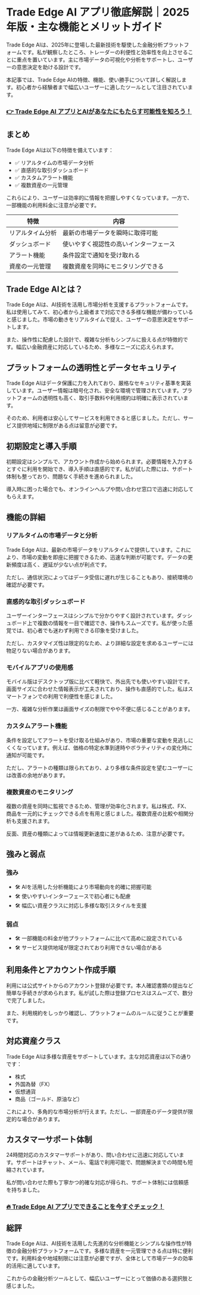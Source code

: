 # Trade Edge AI アプリ徹底解説｜2025年版・主な機能とメリットガイド
 

Trade Edge AIは、2025年に登場した最新技術を駆使した金融分析プラットフォームです。私が観察したところ、トレーダーの利便性と効率性を向上させることに重点を置いています。主に市場データの可視化や分析をサポートし、ユーザーの意思決定を助ける設計です。

本記事では、Trade Edge AIの特徴、機能、使い勝手について詳しく解説します。初心者から経験者まで幅広いユーザーに適したツールとして注目されています。

### [👉  Trade Edge AI アプリとAIがあなたにもたらす可能性を知ろう！](https://tinyurl.com/2558fqh3)
## まとめ

Trade Edge AIは以下の特徴を備えています：

- ✅ リアルタイムの市場データ分析  
- ✅ 直感的な取引ダッシュボード  
- ✅ カスタムアラート機能  
- ✅ 複数資産の一元管理  

これらにより、ユーザーは効率的に情報を把握しやすくなっています。一方で、一部機能の利用料金に注意が必要です。

| 特徴               | 内容                              |
|------------------|---------------------------------|
| リアルタイム分析      | 最新の市場データを瞬時に取得可能          |
| ダッシュボード        | 使いやすく視認性の高いインターフェース      |
| アラート機能          | 条件設定で通知を受け取れる                |
| 資産の一元管理        | 複数資産を同時にモニタリングできる          |

## Trade Edge AIとは？

Trade Edge AIは、AI技術を活用し市場分析を支援するプラットフォームです。私は使用してみて、初心者から上級者まで対応できる多様な機能が備わっていると感じました。市場の動きをリアルタイムで捉え、ユーザーの意思決定をサポートします。

また、操作性に配慮した設計で、複雑な分析もシンプルに扱える点が特徴的です。幅広い金融資産に対応しているため、多様なニーズに応えられます。

## プラットフォームの透明性とデータセキュリティ

Trade Edge AIはデータ保護に力を入れており、厳格なセキュリティ基準を実装しています。ユーザー情報は暗号化され、安全な環境で管理されています。プラットフォームの透明性も高く、取引手数料や利用規約は明確に表示されています。

そのため、利用者は安心してサービスを利用できると感じました。ただし、サービス提供地域に制限がある点は留意が必要です。

## 初期設定と導入手順

初期設定はシンプルで、アカウント作成から始められます。必要情報を入力するとすぐに利用を開始でき、導入手順は直感的です。私が試した際には、サポート体制も整っており、問題なく手続きを進められました。

導入時に困った場合でも、オンラインヘルプや問い合わせ窓口で迅速に対応してもらえます。

## 機能の詳細

### リアルタイムの市場データと分析

Trade Edge AIは、最新の市場データをリアルタイムで提供しています。これにより、市場の変動を即座に把握できるため、迅速な判断が可能です。データの更新頻度は高く、遅延が少ない点が利点です。

ただし、通信状況によってはデータ受信に遅れが生じることもあり、接続環境の確認が必要です。

### 直感的な取引ダッシュボード

ユーザーインターフェースはシンプルで分かりやすく設計されています。ダッシュボード上で複数の情報を一目で確認でき、操作もスムーズです。私が使った感覚では、初心者でも迷わず利用できる印象を受けました。

ただし、カスタマイズ性は限定的なため、より詳細な設定を求めるユーザーには物足りない場合があります。

### モバイルアプリの使用感

モバイル版はデスクトップ版に比べて軽快で、外出先でも使いやすい設計です。画面サイズに合わせた情報表示が工夫されており、操作も直感的でした。私はスマートフォンでの利用で利便性を感じました。

一方、複雑な分析作業は画面サイズの制限でやや不便に感じることがあります。

### カスタムアラート機能

条件を設定してアラートを受け取る仕組みがあり、市場の重要な変動を見逃しにくくなっています。例えば、価格の特定水準到達時やボラティリティの変化時に通知が可能です。

ただし、アラートの種類は限られており、より多様な条件設定を望むユーザーには改善の余地があります。

### 複数資産のモニタリング

複数の資産を同時に監視できるため、管理が効率化されます。私は株式、FX、商品を一元的にチェックできる点を有用と感じました。複数資産の比較や相関分析も支援されます。

反面、資産の種類によっては情報更新速度に差があるため、注意が必要です。

## 強みと弱点

### 強み

- 🛠️ AIを活用した分析機能により市場動向を的確に把握可能  
- 🛠️ 使いやすいインターフェースで初心者にも配慮  
- 🛠️ 幅広い資産クラスに対応し多様な取引スタイルを支援  

### 弱点

- 🛠️ 一部機能の料金が他プラットフォームに比べて高めに設定されている  
- 🛠️ サービス提供地域が限定されており利用できない場合がある  

## 利用条件とアカウント作成手順

利用には公式サイトからのアカウント登録が必要です。本人確認書類の提出など簡単な手続きが求められます。私が試した際は登録プロセスはスムーズで、数分で完了しました。

また、利用規約をしっかり確認し、プラットフォームのルールに従うことが重要です。

## 対応資産クラス

Trade Edge AIは多様な資産をサポートしています。主な対応資産は以下の通りです：

- 株式  
- 外国為替（FX）  
- 仮想通貨  
- 商品（ゴールド、原油など）  

これにより、多角的な市場分析が行えます。ただし、一部資産のデータ提供が限定的な場合があります。

## カスタマーサポート体制

24時間対応のカスタマーサポートがあり、問い合わせに迅速に対応しています。サポートはチャット、メール、電話で利用可能で、問題解決までの時間も短縮されています。

私が問い合わせた際も丁寧かつ的確な対応が得られ、サポート体制には信頼感を持ちました。

### [🔥 Trade Edge AI アプリでできることを今すぐチェック！](https://tinyurl.com/2558fqh3)
## 総評

Trade Edge AIは、AI技術を活用した先進的な分析機能とシンプルな操作性が特徴の金融分析プラットフォームです。多様な資産を一元管理できる点は特に便利です。利用料金や地域制限には注意が必要ですが、全体として市場データの効率的活用に適しています。

これからの金融分析ツールとして、幅広いユーザーにとって価値のある選択肢と感じました。